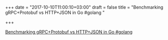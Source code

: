 +++
date = "2017-10-10T11:00:10+03:00"
draft = false
title = "Benchmarking gRPC+Protobuf vs HTTP+JSON in Go #golang "

+++

<p><a href="http://pliutau.com/benchmark-grpc-protobuf-vs-http-json/">Benchmarking gRPC+Protobuf vs HTTP+JSON in Go #golang </a></p>
